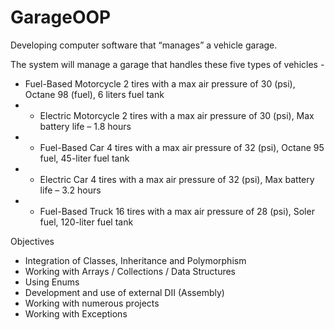 # GarageOOP

Developing computer software that “manages” a vehicle garage.

The system will manage a garage that handles these five types of vehicles - 
* Fuel-Based Motorcycle 2 tires with a max air pressure of 30 (psi), Octane 98 (fuel), 6 liters fuel tank 
* * Electric Motorcycle 2 tires with a max air pressure of 30 (psi), Max battery life – 1.8 hours 
* * Fuel-Based Car 4 tires with a max air pressure of 32 (psi), Octane 95 fuel, 45-liter fuel tank 
* * Electric Car 4 tires with a max air pressure of 32 (psi), Max battery life – 3.2 hours 
* * Fuel-Based Truck 16 tires with a max air pressure of 28 (psi), Soler fuel, 120-liter fuel tank

Objectives
* Integration of Classes, Inheritance and Polymorphism
* Working with Arrays / Collections / Data Structures
* Using Enums
* Development and use of external DII (Assembly)
* Working with numerous projects
* Working with Exceptions 
